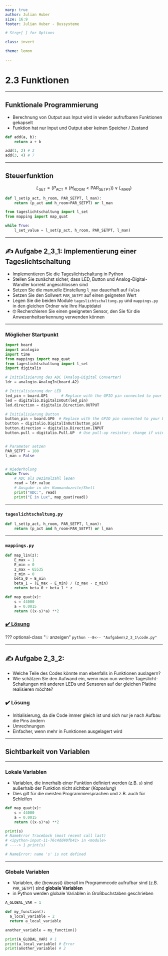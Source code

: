 ```yaml
---
marp: true
author: Julian Huber
size: 16:9
footer: Julian Huber - Bussysteme

# Strg+[ ] for Options

class: invert

theme: lemon

---
```


<!-- paginate: true -->


# 2.3 Funktionen

---

## Funktionale Programmierung

* Berechnung von Output aus Input wird in wieder aufrufbaren Funktionen gekapselt
* Funktion hat nur Input und Output aber keinen Speicher / Zustand 

```Python
def add(a, b):
    return a + b

add(1, 2) # 3
add(3, 4) # 7
```

---

## Steuerfunktion

$$L_{\text{SET}} = (P_{\text{ACT}} \land (H_{\text{ROOM}} < \text{PAR}_{\text{SETPT}})) \lor  L_{\text{MAN}})$$

```Python
def l_set(p_act, h_room, PAR_SETPT, l_man):
    return (p_act and h_room<PAR_SETPT) or l_man
```

```Python
from tageslichtschaltung import l_set
from mapping import map_quat

while True:
    l_set_value = l_set(p_act, h_room, PAR_SETPT, l_man)
```

---


## ✍️ Aufgabe 2_3_1: Implementierung einer Tageslichtschaltung

* Implementieren Sie die Tageslichtschaltung in Python
* Stellen Sie zunächst sicher, dass LED, Button und Analog-Digital-Wandler korrekt angeschlossen sind
* Setzen Sie die manuelle Einstellung `l_man` dauerhaft auf `False` 
* Setzen Sie den Sollwert `PAR_SETPT` auf einen geigneten Wert
* Legen Sie die beiden Module `tageslichtschaltung.py` und `mappings.py` in den gleichen Ordner wie Ihre Hauptdatei
* 🤓 Recherchieren Sie einen geeigneten Sensor, den Sie für die Anwesenheitserkennung verwenden können

---

### Möglicher Startpunkt

```Python
import board
import analogio
import time
from mappings import map_quat
from tageslichtschaltung import l_set
import digitalio

# Initialisierung des ADC (Analog-Digital Converter)
ldr = analogio.AnalogIn(board.A2)

# Initialisierung der LED
led_pin = board.GP1      # Replace with the GPIO pin connected to your LED
led = digitalio.DigitalInOut(led_pin)
led.direction = digitalio.Direction.OUTPUT

# Initialisierung Button
button_pin = board.GP0  # Replace with the GPIO pin connected to your button
button = digitalio.DigitalInOut(button_pin)
button.direction = digitalio.Direction.INPUT
button.pull = digitalio.Pull.UP  # Use pull-up resistor; change if using pull-down


# Parameter setzen
PAR_SETPT = 100
l_man = False


# Wiederholung
while True:
    # ADC als Dezimalzahl lesen
    read = ldr.value
    # Ausgabe in der Kommandozeile/Shell
    print("ADC:", read)
    print("E in Lux", map_quat(read))

```

---

### `tageslichtschaltung.py`

```Python
def l_set(p_act, h_room, PAR_SETPT, l_man):
    return (p_act and h_room<PAR_SETPT) or l_man
```

---

### `mappings.py`

```Python
def map_lin(z):
    E_max = 1
    E_min = 0
    z_max = 65535
    z_min = 0
    beta_0 = E_min
    beta_1 = (E_max - E_min) / (z_max - z_min)
    return beta_0 + beta_1 * z

def map_quat(x):
    s = 44000
    a = 0.0015
    return ((x-s)*a) **2

```

### [✔️ Lösung](Aufgaben\2_3_1)

<!-- _color: black -->

??? optional-class "💡 anzeigen"
    ```python
    --8<-- "Aufgaben\2_3_1\code.py"
    ```

---

## ✍️ Aufgabe 2_3_2:

* Welche Teile des Codes könnte man ebenfalls in Funktionen auslagern?
* Wie schätzen Sie den Aufwand ein, wenn man nun weitere Tageslicht-Schaltungen mit anderen LEDs und Sensoren auf der gleichen Platine realisieren möchte?

### ✔️ Lösung

* Initialisierung, da die Code immer gleich ist und sich nur je nach Aufbau die Pins ändern
* Umrechnungen
* Einfacher, wenn mehr in Funktionen ausgelagert wird

---

## Sichtbarkeit von Variablen

---

### Lokale Variablen

* Variablen, die innerhalb einer Funktion definiert werden (z.B. `s`) sind außerhalb der Funktion nicht sichtbar (*Kapselung*)
* Dies gilt für die meisten Programmiersprachen und z.B. auch für Schleifen

``` Python
def map_quat(x):
    s = 44000
    a = 0.0015
    return ((x-s)*a) **2

print(s)
# NameError Traceback (most recent call last)
# <ipython-input-11-76c4dd40fb41> in <module>
# ----> 1 print(s)

# NameError: name 's' is not defined
```

---

### Globale Variablen

- Variablen, die (bewusst) überall im Programmcode aufrufbar sind (z.B. `PAR_SETPT`) sind **globale Variablen**
- in Python werden globale Variablen in Großbuchstaben geschrieben

```Python
A_GLOBAL_VAR = 1

def my_function():
  a_local_variable = 2
  return a_local_variable

another_variable = my_function()

print(A_GLOBAL_VAR) # 1
print(a_local_variable) # Error
print(another_variable) # 2
```

